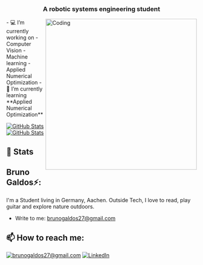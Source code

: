 
<h3 align="center">A robotic systems engineering student</h3>
<img align="right" alt="Coding" width="400" src="https://i.pinimg.com/originals/25/ef/00/25ef00ef85e23a054f40bbee7b4931bc.gif">
- 💻 I’m currently working on  </h2>
- Computer Vision
- Machine learning  
- Applied Numerical Optimization
- 🌱 I’m currently learning **Applied Numerical Optimization**

<div>
  <p>
    <a href="https://github.com/laxmena/PyCalendly">
      <img src="https://github-readme-stats.vercel.app/api/pin/?username=laxmena&repo=PyCalendly" alt="GitHub Stats" />
    </a>
    <a href="https://github.com/laxmena/CloudOrg-Simulator">
      <img src="https://github-readme-stats.vercel.app/api/pin/?username=laxmena&repo=CloudOrg-Simulator" alt="GitHub Stats" />
    </a>
  </p>
</div>

<h2>👀 Stats</h2>

<h2> Bruno Galdos⚡:</h2>

I'm a Student living in Germany, Aachen. Outside Tech, I love to read, play guitar and explore nature outdoors.
 
- Write to me: [brunogaldos27@gmail.com](mailto:brunogaldos27@gmail.com)

<h2>📫 How to reach me:</h2>

<a href="mailto:brunogaldos27@gmail.com">![brunogaldos27@gmail.com](https://img.shields.io/badge/Gmail-D14836?style=for-the-badge&logo=gmail&logoColor=white)</a> <a href="https://https://www.linkedin.com/in/bruno-galdos-a25353a9/">![LinkedIn](https://img.shields.io/badge/LinkedIn-0077B5?style=for-the-badge&logo=linkedin&logoColor=white)</a>
